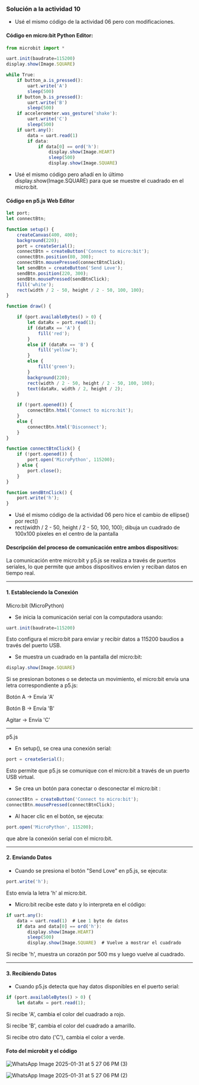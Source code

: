 <!-- Interacción básica con micro:bit
Enunciado: crea un programa en p5.js que muestre un cuadrado en la pantalla. Conecta un micro:bit y programa un botón para que, al
presionarlo, cambie el color del cuadrado en p5.js. Recuerda que ya exploraste una actividad en la cuál al presionar botones pasan cosas en el programa en p5.js. ¿Recuerdas?

Nota: esta actividad puede requerir combinar dos sesiones de 30 minutos, todo depende de tu ritmo de trabajo.

Entrega: código del programa en p5.js y el código para micro:bit. Describe el proceso de conexión y comunicación entre ambos dispositivos. -->

### Solución a la actividad 10

- Usé el mismo código de la actividad 06 pero con modificaciones.

#### Código en micro:bit Python Editor:

``` js
from microbit import *

uart.init(baudrate=115200)
display.show(Image.SQUARE)  

while True:
    if button_a.is_pressed():
        uart.write('A')
        sleep(500)
    if button_b.is_pressed():
        uart.write('B')
        sleep(500)
    if accelerometer.was_gesture('shake'):
        uart.write('C')
        sleep(500)
    if uart.any():
        data = uart.read(1)
        if data:
            if data[0] == ord('h'):
                display.show(Image.HEART)
                sleep(500)
                display.show(Image.SQUARE)  
```
- Usé el mismo código pero añadí en lo último display.show(Image.SQUARE) para que se muestre el cuadrado en el micro:bit.

#### Código en p5.js Web Editor

``` js
let port;
let connectBtn;

function setup() {
    createCanvas(400, 400);
    background(220);
    port = createSerial();
    connectBtn = createButton('Connect to micro:bit');
    connectBtn.position(80, 300);
    connectBtn.mousePressed(connectBtnClick);
    let sendBtn = createButton('Send Love');
    sendBtn.position(220, 300);
    sendBtn.mousePressed(sendBtnClick);
    fill('white');
    rect(width / 2 - 50, height / 2 - 50, 100, 100);
}

function draw() {

    if (port.availableBytes() > 0) {
        let dataRx = port.read(1);
        if (dataRx == 'A') {
            fill('red');   
        }
        else if (dataRx == 'B') {
            fill('yellow'); 
        }
        else {
            fill('green'); 
        }
        background(220);
        rect(width / 2 - 50, height / 2 - 50, 100, 100);
        text(dataRx, width / 2, height / 2);
    }    

    if (!port.opened()) {
        connectBtn.html('Connect to micro:bit');
    } 
    else {
        connectBtn.html('Disconnect');
    }
}

function connectBtnClick() {
    if (!port.opened()) {
        port.open('MicroPython', 115200);
    } else {
        port.close();
    }
}

function sendBtnClick() {
    port.write('h');
}
```
- Usé el mismo código de la actividad 06 pero hice el cambio de ellipse() por rect()
- rect(width / 2 - 50, height / 2 - 50, 100, 100); dibuja un cuadrado de 100x100 píxeles en el centro de la pantalla

#### Descripción del proceso de comunicación entre ambos dispositivos:

La comunicación entre micro:bit y p5.js se realiza a través de puertos seriales, lo que permite que ambos dispositivos envíen y reciban datos en tiempo real.


---

#### 1. Estableciendo la Conexión

Micro:bit (MicroPython)

- Se inicia la comunicación serial con la computadora usando:

``` js
uart.init(baudrate=115200)
```

Esto configura el micro:bit para enviar y recibir datos a 115200 baudios a través del puerto USB.

- Se muestra un cuadrado en la pantalla del micro:bit:

``` js
display.show(Image.SQUARE)

```

Si se presionan botones o se detecta un movimiento, el micro:bit envía una letra correspondiente a p5.js:

Botón A → Envía 'A'

Botón B → Envía 'B'

Agitar → Envía 'C'



---

p5.js 

- En setup(), se crea una conexión serial:
  
``` js
port = createSerial();
```

Esto permite que p5.js se comunique con el micro:bit a través de un puerto USB virtual.

- Se crea un botón para conectar o desconectar el micro:bit :

``` js
connectBtn = createButton('Connect to micro:bit');
connectBtn.mousePressed(connectBtnClick);
```

- Al hacer clic en el botón, se ejecuta:

``` js
port.open('MicroPython', 115200);
```

que abre la conexión serial con el micro:bit.




---

#### 2. Enviando Datos

- Cuando se presiona el botón "Send Love" en p5.js, se ejecuta:

``` js
port.write('h');
```
Esto envía la letra 'h' al micro:bit.

- Micro:bit recibe este dato y lo interpreta en el código:

``` js
if uart.any():
    data = uart.read(1)  # Lee 1 byte de datos
    if data and data[0] == ord('h'):
        display.show(Image.HEART)
        sleep(500)
        display.show(Image.SQUARE)  # Vuelve a mostrar el cuadrado
```
Si recibe 'h', muestra un corazón por 500 ms y luego vuelve al cuadrado.



---

#### 3. Recibiendo Datos

- Cuando p5.js detecta que hay datos disponibles en el puerto serial:

``` js
if (port.availableBytes() > 0) {
    let dataRx = port.read(1);
```

Si recibe 'A', cambia el color del cuadrado a rojo.

Si recibe 'B', cambia el color del cuadrado a amarillo.

Si recibe otro dato ('C'), cambia el color a verde.

#### Foto del microbit y el código

![WhatsApp Image 2025-01-31 at 5 27 06 PM (3)](https://github.com/user-attachments/assets/18736584-8745-4e80-ba7f-e88f9f5901f4)

![WhatsApp Image 2025-01-31 at 5 27 06 PM (2)](https://github.com/user-attachments/assets/54e9eea9-a092-4615-9556-dd40c00812f8)


